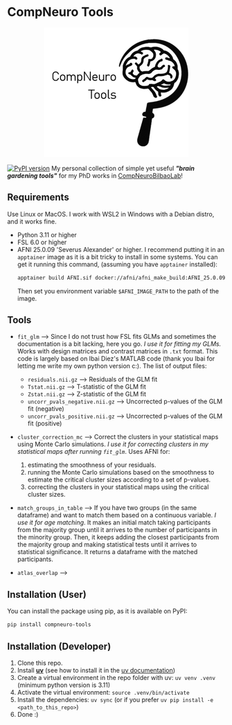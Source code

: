 # CompNeuro Tools
<div align="center">
  <img src="./resources/logo_lettering.png" height="300">
</div>

[![PyPI version](https://badge.fury.io/py/compneuro-tools.svg?icon=si%3Apython)](https://badge.fury.io/py/compneuro-tools)
My personal collection of simple yet useful ***"brain gardening tools"*** for my PhD works in [CompNeuroBilbaoLab](https://www.compneurobilbao.eus)!

## Requirements
Use Linux or MacOS. I work with WSL2 in Windows with a Debian distro, and it works fine.

- Python 3.11 or higher
- FSL 6.0 or higher
- AFNI 25.0.09 'Severus Alexander' or higher. I recommend putting it in an `apptainer` image as it is a bit tricky to install in some systems. You can get it running this command, (assuming you have `apptainer` installed):
  ```bash
  apptainer build AFNI.sif docker://afni/afni_make_build:AFNI_25.0.09
  ```
  Then set you environment variable `$AFNI_IMAGE_PATH` to the path of the image.

## Tools
- `fit_glm` --> Since I do not trust how FSL fits GLMs and sometimes the documentation is a bit lacking, here you go. *I use it for fitting my GLMs.* Works with design matrices and contrast matrices in `.txt` format. This code is largely based on Ibai Diez's MATLAB code (thank you Ibai for letting me write my own python version c:). The list of output files:
  - `residuals.nii.gz` --> Residuals of the GLM fit
  - `Tstat.nii.gz` --> T-statistic of the GLM fit
  - `Zstat.nii.gz` --> Z-statistic of the GLM fit
  - `uncorr_pvals_negative.nii.gz` --> Uncorrected p-values of the GLM fit (negative)
  - `uncorr_pvals_positive.nii.gz` --> Uncorrected p-values of the GLM fit (positive)

- `cluster_correction_mc` --> Correct the clusters in your statistical maps using Monte Carlo simulations. *I use it for correcting clusters in my statistical maps after running `fit_glm`*. Uses AFNI for:
  1. estimating the smoothness of your residuals.
  2. running the Monte Carlo simulations based on the smoothness to estimate the critical cluster sizes according to a set of p-values.
  3. correcting the clusters in your statistical maps using the critical cluster sizes.

- `match_groups_in_table` --> If you have two groups (in the same dataframe) and want to match them based on a continuous variable. *I use it for age matching*. It makes an initial match taking participants from the majority group until it arrives to the number of participants in the minority group. Then, it keeps adding the closest participants from the majority group and making statistical tests until it arrives to statistical significance. It returns a dataframe with the matched participants.

- `atlas_overlap` --> 


## Installation (User)
You can install the package using pip, as it is available on PyPI:
```bash
pip install compneuro-tools
```

## Installation (Developer)
1. Clone this repo.
2. Install **[uv](https://astral.sh/blog/uv)** (see how to install it in the [uv documentation](https://docs.astral.sh/uv/#installation))
3. Create a virtual environment in the repo folder with uv: `uv venv .venv` (minimum python version is 3.11)
4. Activate the virtual environment: `source .venv/bin/activate`
5. Install the dependencies: `uv sync` (or if you prefer `uv pip install -e <path_to_this_repo>`)
6. Done :)